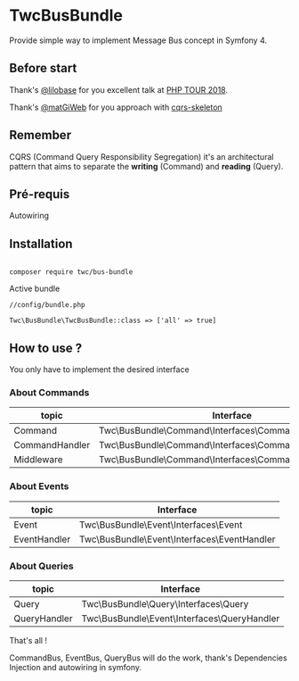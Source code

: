 # TwcBusBundle

Provide simple way to implement Message Bus concept in Symfony 4.

## Before start 

Thank's [@lilobase](https://twitter.com/Lilobase) for you excellent talk at [PHP TOUR 2018](https://afup.org/talks/2628-cqrs-fonctionnel-event-sourcing-domain-driven-design).

Thank's [@matGiWeb](https://twitter.com/matGiWeb) for you approach with [cqrs-skeleton](https://github.com/magi-web/cqrs-skeleton)

## Remember

CQRS (Command Query Responsibility Segregation) it's an architectural pattern that aims to separate the **writing** (Command) and **reading** (Query).

## Pré-requis

Autowiring

## Installation

```

composer require twc/bus-bundle

```

Active bundle

```
//config/bundle.php

Twc\BusBundle\TwcBusBundle::class => ['all' => true]

```

## How to use ?

You only have to implement the desired interface

### About Commands

| topic  | Interface |
|--------|-----------|
| Command | Twc\BusBundle\Command\Interfaces\Command |
| CommandHandler | Twc\BusBundle\Command\Interfaces\CommandHandler |
| Middleware | Twc\BusBundle\Command\Interfaces\CommandBusMiddleware |

### About Events

| topic  | Interface |
|--------|-----------|
| Event | Twc\BusBundle\Event\Interfaces\Event |
| EventHandler | Twc\BusBundle\Event\Interfaces\EventHandler |

### About Queries

| topic  | Interface |
|--------|-----------|
| Query | Twc\BusBundle\Query\Interfaces\Query |
| QueryHandler | Twc\BusBundle\Event\Interfaces\QueryHandler |

That's all !
 
CommandBus, EventBus, QueryBus will do the work, thank's Dependencies Injection and autowiring in symfony.




